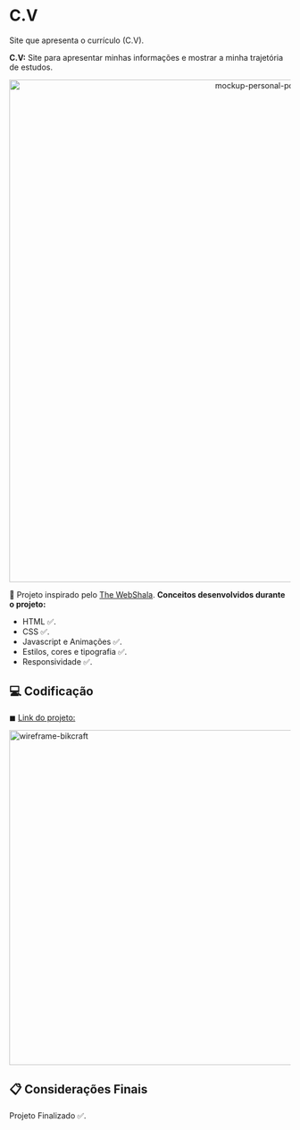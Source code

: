 # C.V

Site que apresenta o currículo (C.V).

<strong>C.V:</strong> Site para apresentar minhas informações e mostrar a minha trajetória de estudos.

<p align="center">
  <img src="https://ibb.co/6Bv4Wz9" width="900" title="mockup-personal-portfolio">
</p>

📌 Projeto inspirado pelo [The WebShala](https://www.youtube.com/channel/UC94lpQZvaokkIqU-TvtsGXQ). <strong>Conceitos desenvolvidos durante o projeto:</strong>

- HTML ✅.
- CSS ✅.
- Javascript e Animações ✅.
- Estilos, cores e tipografia ✅.
- Responsividade ✅.

## 💻 Codificação

◼ [Link do projeto:](https://www.youtube.com/watch?v=ONqgNVWJ-Dw)

<p>
  <img src="https://ibb.co/6JJw89g" width="600" title="wireframe-bikcraft"></a>
</p>

## 📋 Considerações Finais

Projeto Finalizado ✅.
